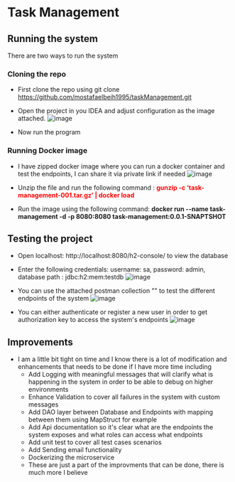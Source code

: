 # Task Management

## Running the system

There are two ways to run the system

### Cloning the repo


- First clone the repo using git clone https://github.com/mostafaelbeih1995/taskManagement.git
- Open the project in you IDEA and adjust configuration as the image attached.
 ![image](https://github.com/mostafaelbeih1995/taskManagement/assets/26060891/6f7b6dcb-8ede-4075-9172-07b54f7e21e5)

- Now run the program

### Running Docker image

- I have zipped docker image where you can run a docker container and test the endpoints, I can share it via private link if needed
  ![image](https://github.com/mostafaelbeih1995/taskManagement/assets/26060891/1b1b911a-03d1-4e8b-ad81-3a3183177c47)

- Unzip the file and run the following command : <span style="color:red">**gunzip -c ‘task-management-001.tar.gz’ | docker load**</span>
- Run the image using the following command: **docker run --name task-management -d -p 8080:8080 task-management:0.0.1-SNAPTSHOT**


## Testing the project

- Open localhost: http://localhost:8080/h2-console/ to view the database
- Enter the following credentials: username: sa, password: admin, database path : jdbc:h2:mem:testdb
 ![image](https://github.com/mostafaelbeih1995/taskManagement/assets/26060891/b87bbfaa-55a0-4515-8cc1-fba55e21f1cc)

- You can use the attached postman collection "" to test the different endpoints of the system
 ![image](https://github.com/mostafaelbeih1995/taskManagement/assets/26060891/267d54bb-63f5-4375-b5a8-b3059eac2b09)

- You can either authenticate or register a new user in order to get authorization key to access the system's endpoints
 ![image](https://github.com/mostafaelbeih1995/taskManagement/assets/26060891/141b5f84-ec76-4a9a-8030-1bce70128c59)

## Improvements

- I am a little bit tight on time and I know there is a lot of modification and enhancements that needs to be done if I have more time including
     - Add Logging with meaningful messages that will clarify what is happening in the system in order to be able to debug on higher environments
     - Enhance Validation to cover all failures in the system with custom messages
     - Add DAO layer between Database and Endpoints with mapping between them using MapStruct for example
     - Add Api documentation so it's clear what are the endpoints the system exposes and what roles can access what endpoints
     - Add unit test to cover all test cases scenarios
     - Add Sending email functionality
     - Dockerizing the microservice
     - These are just a part of the improvments that can be done, there is much more I believe


